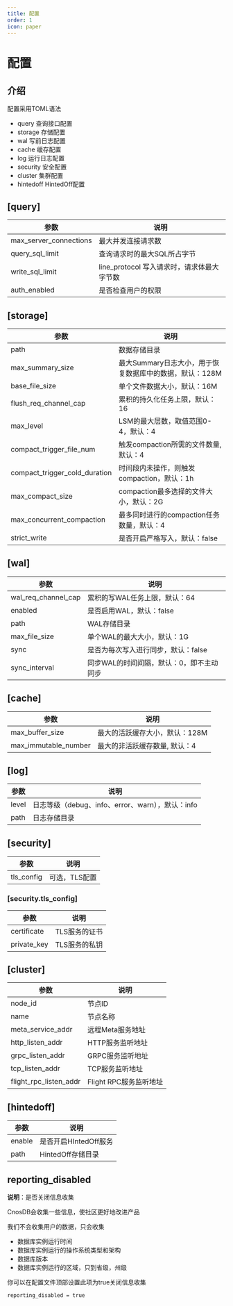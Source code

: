 ```yaml
---
title: 配置
order: 1
icon: paper
---
```


# 配置

## 介绍

配置采用TOML语法

- query 查询接口配置
- storage 存储配置
- wal 写前日志配置
- cache 缓存配置
- log 运行日志配置
- security 安全配置
- cluster 集群配置
- hintedoff HintedOff配置

## [query]

| 参数                   | 说明                                       |
| ---------------------- | ------------------------------------------ |
| max_server_connections | 最大并发连接请求数                         |
| query_sql_limit        | 查询请求时的最大SQL所占字节                |
| write_sql_limit        | line_protocol 写入请求时，请求体最大字节数 |
| auth_enabled           | 是否检查用户的权限                         |

## [storage]

| 参数                 | 说明                                     |
| -------------------- |----------------------------------------|
| path                 | 数据存储目录                             |
| max_summary_size     | 最大Summary日志大小，用于恢复数据库中的数据，默认：128M |
| base_file_size | 单个文件数据大小，默认：16M |
| flush_req_channel_cap | 累积的持久化任务上限，默认：16 |
| max_level | LSM的最大层数，取值范围0-4，默认：4 |
| compact_trigger_file_num | 触发compaction所需的文件数量, 默认：4     |
| compact_trigger_cold_duration | 时间段内未操作，则触发compaction，默认：1h |
| max_compact_size     | compaction最多选择的文件大小，默认：2G |
| max_concurrent_compaction | 最多同时进行的compaction任务数量，默认：4 |
| strict_write     | 是否开启严格写入，默认：false                     |

## [wal]

| 参数    | 说明 |
| ------- | ---- |
| wal_req_channel_cap | 累积的写WAL任务上限，默认：64 |
| enabled | 是否启用WAL，默认：false     |
| path    | WAL存储目录 |
| max_file_size | 单个WAL的最大大小，默认：1G |
| sync    | 是否为每次写入进行同步，默认：false |
| sync_interval | 同步WAL的时间间隔，默认：0，即不主动同步 |

## [cache]

| 参数                 | 说明 |
| -------------------- | ---- |
| max_buffer_size      |  最大的活跃缓存大小，默认：128M  |
| max_immutable_number | 最大的非活跃缓存数量, 默认：4 |

## [log]

| 参数  | 说明 |
| ----- | ---- |
| level |  日志等级（debug、info、error、warn），默认：info   |
| path  |  日志存储目录  |

## [security]
| 参数 | 说明       |
| ---  |----------|
| tls_config | 可选，TLS配置 |

### [security.tls_config]
|参数 | 说明       |
|---|----------|
|certificate| TLS服务的证书 |
|private_key| TLS服务的私钥 |

## [cluster]

| 参数                   | 说明                   |
| ---------------------- | ---------------------- |
| node_id                | 节点ID                 |
| name                   | 节点名称               |
| meta_service_addr      | 远程Meta服务地址       |
| http_listen_addr       | HTTP服务监听地址       |
| grpc_listen_addr       | GRPC服务监听地址       |
| tcp_listen_addr        | TCP服务监听地址        |
| flight_rpc_listen_addr | Flight RPC服务监听地址 |

## [hintedoff]

| 参数   | 说明                  |
| ------ | --------------------- |
| enable | 是否开启HIntedOff服务 |
| path   | HintedOff存储目录     |

## reporting_disabled

**说明**：是否关闭信息收集

CnosDB会收集一些信息，使社区更好地改进产品

我们不会收集用户的数据，只会收集

- 数据库实例运行时间
- 数据库实例运行的操作系统类型和架构
- 数据库版本
- 数据库实例运行的区域，只到省级，州级

你可以在配置文件顶部设置此项为true关闭信息收集
```
reporting_disabled = true
```

